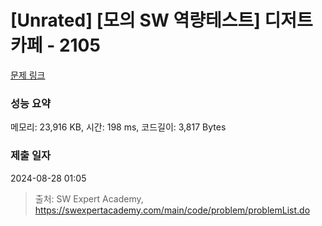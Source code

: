 # [Unrated] [모의 SW 역량테스트] 디저트 카페 - 2105 

[문제 링크](https://swexpertacademy.com/main/code/problem/problemDetail.do?contestProbId=AV5VwAr6APYDFAWu) 

### 성능 요약

메모리: 23,916 KB, 시간: 198 ms, 코드길이: 3,817 Bytes

### 제출 일자

2024-08-28 01:05



> 출처: SW Expert Academy, https://swexpertacademy.com/main/code/problem/problemList.do